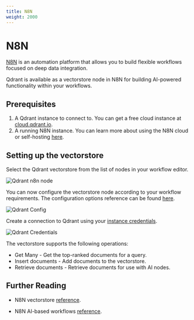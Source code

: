 ```yaml
---
title: N8N
weight: 2000
---
```


# N8N

[N8N](https://n8n.io/) is an automation platform that allows you to build flexible workflows focused on deep data integration.

Qdrant is available as a vectorstore node in N8N for building AI-powered functionality within your workflows.

## Prerequisites

1. A Qdrant instance to connect to. You can get a free cloud instance at [cloud.qdrant.io](https://cloud.qdrant.io/).
2. A running N8N instance. You can learn more about using the N8N cloud or self-hosting [here](https://docs.n8n.io/choose-n8n/).

## Setting up the vectorstore

Select the Qdrant vectorstore from the list of nodes in your workflow editor.

![Qdrant n8n node](/documentation/frameworks/n8n/node.png)

You can now configure the vectorstore node according to your workflow requirements. The configuration options reference can be found [here](https://docs.n8n.io/integrations/builtin/cluster-nodes/root-nodes/n8n-nodes-langchain.vectorstoreqdrant/#node-parameters).

![Qdrant Config](/documentation/frameworks/n8n/config.png)

Create a connection to Qdrant using your [instance credentials](https://qdrant.tech/documentation/cloud/authentication/).

![Qdrant Credentials](/documentation/frameworks/n8n/credentials.png)

The vectorstore supports the following operations:

- Get Many - Get the top-ranked documents for a query.
- Insert documents - Add documents to the vectorstore.
- Retrieve documents - Retrieve documents for use with AI nodes.

## Further Reading

- N8N vectorstore [reference](https://docs.n8n.io/integrations/builtin/cluster-nodes/root-nodes/n8n-nodes-langchain.vectorstorezep/https://docs.n8n.io/integrations/builtin/cluster-nodes/root-nodes/n8n-nodes-langchain.vectorstoreqdrant/).

- N8N AI-based workflows [reference](https://n8n.io/integrations/basic-llm-chain/).
